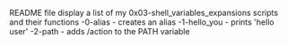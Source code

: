 README file display a list of my 0x03-shell_variables_expansions scripts and their functions
-0-alias - creates an alias
-1-hello_you - prints 'hello user'
-2-path - adds /action to the PATH variable
